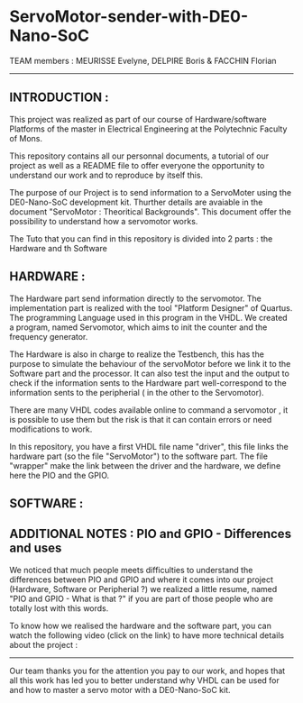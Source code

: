 # ServoMotor-sender-with-DE0-Nano-SoC

TEAM members : MEURISSE Evelyne, DELPIRE Boris & FACCHIN Florian

----------------------


INTRODUCTION :
------------

This project was realized as part of our course of Hardware/software Platforms of the master in Electrical Engineering at the Polytechnic Faculty of Mons. 

This repository contains all our personnal documents, a tutorial of our project as well as a README file to offer everyone the opportunity to understand our work and to reproduce by itself this.

The purpose of our Project is to send information to a ServoMoter using the DE0-Nano-SoC development kit. 
Thurther details are avaiable in the document "ServoMotor : Theoritical Backgrounds". This document offer the possibility to understand how a servomotor works. 

The Tuto that you can find in this repository is divided into 2 parts : the Hardware and th Software 


HARDWARE :
----------

The Hardware part send information directly to the servomotor. The implementation part is realized with the tool "Platform Designer" of Quartus. The programming Language used in this program in the VHDL. 
We created a program, named Servomotor, which aims to init the counter and the frequency generator.

The Hardware is also in charge to realize the Testbench, this has the purpose to simulate the behaviour of the servoMotor before we link it to the Software part and the processor. It can also test the input and the output to check if the information sents to the Hardware part well-correspond to the information sents to the peripherial ( in the other to the Servomotor).

There are many VHDL codes available online to command a servomotor , it is possible to use them but the risk is that it can contain errors or need modifications to work. 

In  this repository, you have a first VHDL file name "driver", this file links the hardware part (so the file "ServoMotor") to the software part. The file "wrapper" make the link between the driver and the hardware, we define here the PIO and the GPIO. 

SOFTWARE : 
-----------



ADDITIONAL NOTES : PIO and GPIO - Differences and uses
------------------------------------------------------

We noticed that much people meets difficulties to understand the differences between PIO and GPIO and where it comes into our project (Hardware, Software or Peripherial ?) we realized a little resume, named "PIO and GPIO - What is that ?" if you are part of those people who are totally lost with this words.



To know how we realised the hardware and the software part, you can watch the following video (click on the link) to have more technical details about the project :

--------------------------------------------------------------------------------------------------------------------------------------
Our team thanks you for the attention you pay to our work, and hopes that all this work has led you to better understand why VHDL can be used for and how to master a servo motor with a DE0-Nano-SoC kit.  
